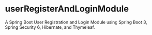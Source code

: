 # userRegisterAndLoginModule
A Spring Boot User Registration and Login Module using Spring Boot 3, Spring Security 6, Hibernate, and Thymeleaf.
